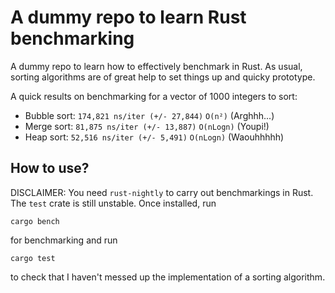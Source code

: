 # A dummy repo to learn Rust benchmarking

A dummy repo to learn how to effectively benchmark in Rust. As usual,
sorting algorithms are of great help to set things up and quicky prototype.

A quick results on benchmarking for a vector of 1000 integers to sort:

- Bubble sort: `174,821 ns/iter (+/- 27,844)` `O(n²)` (Arghhh...)
- Merge sort: `81,875 ns/iter (+/- 13,887)` `O(nLogn)` (Youpi!)
- Heap sort: `52,516 ns/iter (+/- 5,491)` `O(nLogn)` (Waouhhhhh)

## How to use?

DISCLAIMER: You need `rust-nightly` to carry out benchmarkings in Rust. The `test` crate
is still unstable. Once installed, run

```
cargo bench
```

for benchmarking and run

```
cargo test
```

to check that I haven't messed up the implementation of a sorting algorithm.
